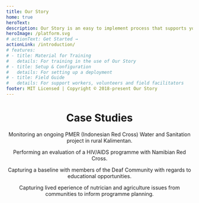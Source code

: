 ```yaml
---
title: Our Story
home: true
heroText: 
description: Our Story is an easy to implement process that supports your organisation in capturing rich, meaninful video stories from communities.
heroImage: /platform.svg
# actionText: Get Started →
actionLink: /introduction/
# features:
# - title: Material for Training
#   details: For training in the use of Our Story
# - title: Setup & Configuration
#   details: For setting up a deployment
# - title: Field Guide
#   details: For support workers, volunteers and field facilitators
footer: MIT Licensed | Copyright © 2018-present Our Story
---
```



<div style="text-align:center">

<YouTube id="howitworks" />



# Case Studies

<el-row :gutter="12">
<CaseStudy title="Monitoring" date="July 2017" place="Berau, Indonesia" img="https://shadow.elemecdn.com/app/element/hamburger.9cf7b091-55e9-11e9-a976-7f4d0b07eef6.png">

Monitoring an ongoing PMER (Indonesian Red Cross) Water and Sanitation project in rural Kalimentan.

</CaseStudy>

<CaseStudy title="Evaluation" date="June 2018" place="Grootfontein, Namibia" img="https://shadow.elemecdn.com/app/element/hamburger.9cf7b091-55e9-11e9-a976-7f4d0b07eef6.png">

Performing an evaluation of a HIV/AIDS programme with Namibian Red Cross.

</CaseStudy>

<CaseStudy title="Baseline" date="August 2018" place="Cario, Egypt" img="https://shadow.elemecdn.com/app/element/hamburger.9cf7b091-55e9-11e9-a976-7f4d0b07eef6.png">

Capturing a baseline with members of the Deaf Community with regards to educational opportunities.

</CaseStudy>

<CaseStudy title="Community Ideation" date="April 2019" place="Bangladesh" img="https://shadow.elemecdn.com/app/element/hamburger.9cf7b091-55e9-11e9-a976-7f4d0b07eef6.png">

Capturing lived eperience of nutrician and agriculture issues from communities to inform programme planning.

</CaseStudy>

</el-row>


<!-- <br><br> -->
<!-- <el-steps :active="2" align-center>
  <el-step title="Plan &amp; Capture" description="Define what type, style and content you want the community to contribute. Support them in producing
high-quality, production
ready videos."></el-step>
  <el-step title="Review &amp; Tag" description="Some description"></el-step>
  <el-step title="Step 3" description="Some description"></el-step>
</el-steps> -->

<!-- <el-col :span="8">
<el-card :body-style="{ padding: '0px' }">
<img src="https://shadow.elemecdn.com/app/element/hamburger.9cf7b091-55e9-11e9-a976-7f4d0b07eef6.png" class="image">


</el-card>
</el-col>

<el-col :span="8">
<el-card :body-style="{ padding: '0px' }">
<img src="https://shadow.elemecdn.com/app/element/hamburger.9cf7b091-55e9-11e9-a976-7f4d0b07eef6.png" class="image">


</el-card>
</el-col>
<el-col :span="8">
<el-card :body-style="{ padding: '0px' }">
<img src="https://shadow.elemecdn.com/app/element/hamburger.9cf7b091-55e9-11e9-a976-7f4d0b07eef6.png" class="image">


</el-card>
</el-col> -->

<!-- # The Process

<section class="section">
<div class="container">
<div class="columns">
<div class="column is-two-thirds">
<h1 class="title">Plan &amp; Capture</h1>
<h2 class="subtitle">
Define what type, style and content you want the community to contribute. Support them in producing
high-quality, production
ready videos.
</h2>

<div class="phone">
<img src="/images/capture.png" />
<img src="/images/singlephone.svg" />
</div>
</div>
</div>
</div>
</section>

<section class="section">
<div class="container has-text-right">
<div class="columns">
<div class="column is-one-third">&nbsp;</div>
<div class="column is-two-thirds">
<h1 class="title">Review &amp; Tag</h1>
<h2 class="subtitle">
Collaborate and improve content through community review. Tag content for use in your stories.
</h2>

<div class="phone">
<img src="/images/tagging.png" />
<img src="/images/singlephone.svg" />
</div>
</div>
</div>

</div>
</section>

<section class="section">
<div class="container">
<div class="columns">
<div class="column is-two-thirds">
<h1 class="title">Build &amp; Share</h1>
<h2 class="subtitle">
Build a story using the simple editor. Add titles and music to enhance your production. Share with your
community.
</h2>

<div class="phone">
<img src="/images/editing.png" />
<img src="/images/singlephone.svg" />
</div>
</div>
</div>

</div>
</section> -->

<!-- ![](working.png) -->


<!-- <a href="https://www.freepik.com/free-photos-vectors/background">Background vector created by freepik - www.freepik.com</a> -->

</div>

